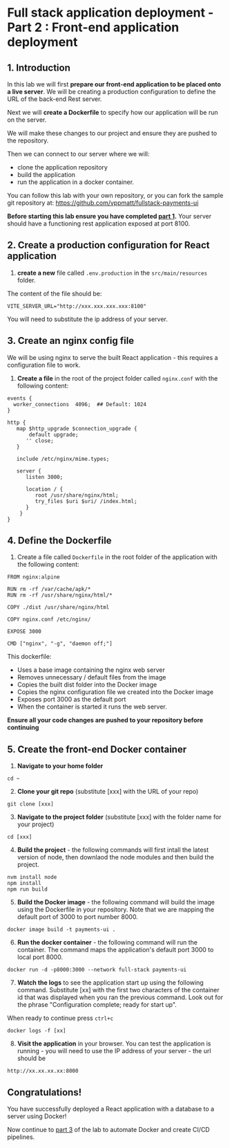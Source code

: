 # Full stack application deployment - Part 2 : Front-end application deployment

## 1. Introduction
In this lab we will first **prepare our front-end application to be placed onto a live server**. We will be creating a production configuration to define the URL of the back-end Rest server.

Next we will **create a Dockerfile** to specify how our application will be run on the server. 

We will make these changes to our project and ensure they are pushed to the repository. 

Then we can connect to our server where we will:
* clone the application repository 
* build the application
* run the application in a docker container. 

You can follow this lab with your own repository, or you can fork the sample git repository at:
https://github.com/vppmatt/fullstack-payments-ui

**Before starting this lab ensure you have completed [part 1](fullstack_part1.md).** Your server should have a functioning rest application exposed at port 8100.

## 2. Create a production configuration for React application

1. **create a new** file called `.env.production` in the `src/main/resources` folder. 

The content of the file should be:

```
VITE_SERVER_URL="http://xxx.xxx.xxx.xxx:8100"
```

You will need to substitute the ip address of your server.

## 3. Create an nginx config file

We will be using nginx to serve the built React application - this requires a configuration file to work. 

1. **Create a file** in the root of the project folder called `nginx.conf` with the following content:

```
events {
  worker_connections  4096;  ## Default: 1024
}

http {
   map $http_upgrade $connection_upgrade {
       default upgrade;
      '' close;
   }

   include /etc/nginx/mime.types;

   server {
      listen 3000;

      location / {
         root /usr/share/nginx/html;
         try_files $uri $uri/ /index.html;
      }
    }
}
```


## 4. Define the Dockerfile

1. Create a file called `Dockerfile` in the root folder of the application with the following content:

```
FROM nginx:alpine

RUN rm -rf /var/cache/apk/*
RUN rm -rf /usr/share/nginx/html/*

COPY ./dist /usr/share/nginx/html

COPY nginx.conf /etc/nginx/

EXPOSE 3000

CMD ["nginx", "-g", "daemon off;"]
```

This dockerfile:
-	Uses a base image containing the nginx web server
-   Removes unnecessary / default files from the image
-	Copies the built dist folder into the Docker image 
-   Copies the nginx configuration file we created into the Docker image
-	Exposes port 3000 as the default port
-	When the container is started it runs the web server.

**Ensure all your code changes are pushed to your repository before continuing**
 

## 5. Create the front-end Docker container

1. **Navigate to your home folder**

```
cd ~
```

2. **Clone your git repo** (substitute [xxx] with the URL of your repo)

```
git clone [xxx]
```

3. **Navigate to the project folder** (substitute [xxx] with the folder name for your project)

```
cd [xxx]
```

4. **Build the project** - the following commands will first intall the latest version of node, then downlaod the node modules and then build the project.

```
nvm install node
npm install
npm run build
```

5. **Build the Docker image** - the following command will build the image using the Dockerfile in your repository. Note that we are mapping the default port of 3000 to port number 8000. 

```
docker image build -t payments-ui .
```

6. **Run the docker container** - the following command will run the container. The command maps the application's default port 3000 to local port 8000. 

```
docker run -d -p8000:3000 --network full-stack payments-ui
```

7. **Watch the logs** to see the application start up  using the following command. Substitute [xx] with the first two characters of the container id that was displayed when you ran the previous command. Look out for the phrase "Configuration complete; ready for start up".

When ready to continue press `ctrl+c`

```
docker logs -f [xx] 
```

8. **Visit the application** in your browser. You can test the application is running - you will need to use the IP address of your server - the url should be 

`http://xx.xx.xx.xx:8000`


## Congratulations!

You have successfully deployed a React application with a database to a server using Docker!

Now continue to [part 3](fullstack_part3.md) of the lab to automate Docker and create CI/CD pipelines.